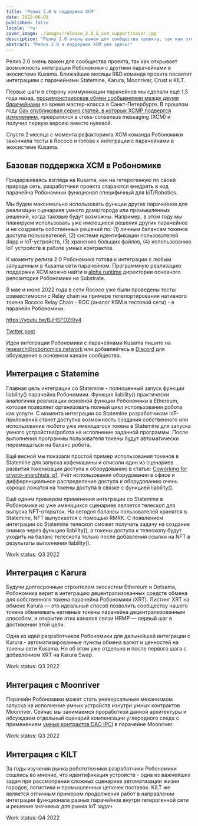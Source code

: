 ```yaml
---
title: 'Релиз 2.0 & поддержка XCM'
date: 2022-06-09
published: false
locale: 'ru'
cover_image: ./images/release_2.0_&_xcm_support/cover.jpg
description: "Релиз 2.0 очень важен для сообщества проекта, так как открывает возможность интеграции Робономики с другими парачейнами в экосистеме Kusama. Ближайшие месяцы R&D команда проекта посвятит интеграциям с парачейнами Statemine, Karura, Moonriver, Crust и KILT."
abstract: "Релиз 2.0 и поддержка XCM уже здесь!"
---
```


Релиз 2.0 очень важен для сообщества проекта, так как открывает возможность интеграции Робономики с другими парачейнами в экосистеме Kusama. Ближайшие месяцы R&D команда проекта посвятит интеграциям с парачейнами Statemine, Karura, Moonriver, Crust и KILT.

Первые шаги в сторону коммуникации парачейнов мы сделали ещё 1,5 года назад, [продемонстрировав обмен сообщениями между двумя блокчейнами](https://wiki.robonomics.network/docs/en/cross-chain-messages/) во время мастер-класса в Санкт-Петербурге. В прошлом году [Gav опубликовал серию статей, в которых XCMP подвергся изменениям](https://medium.com/polkadot-network/xcm-the-cross-consensus-message-format-3b77b1373392), превратился в cross-consensus messaging (XCM) и получил первую версию вместо нулевой.

Спустя 2 месяца с момента рефакторинга XCM команда Робономики закончила тесты в Rococo и готова к интеграции с парачейнами в экосистеме Kusama. 

## Базовая поддержка XCM в Робономике 

Придерживаясь взгляда на Kusama, как на гетерогенную по своей природе сеть, разработчики проекта стараются внедрять в код парачейна Робономики функционал специфичный для IoT/Robotics. 

Мы будем максимально использовать функции других парачейнов для реализации сценариев умного дома/города или промышленных решений, когда таковые будут возможны. Например, в этом году мы планируем использовать уже имеющиеся решения других парачейнов и не создавать собственных решений по: (1) личным балансам токенов доступа пользователей, (2) системе идентификации пользователей dapp и IoT-устройств, (3) хранению больших файлов, (4) использованию IoT устройств в работе умных контрактов.

К моменту релиза 2.0 Робономика готова к интеграции с любым запущенным в Kusama сети парачейном. Программную реализацию поддержки XCM можно найти в [alpha runtime](https://github.com/airalab/robonomics/tree/master/runtime/alpha) директории основного репозитория Робономики на Substrate.

В мае и июне 2022 года в сети Rococo уже были проведены тесты совместимости с Relay chain на примере телепортирования нативного токена Rococo Relay Chain - ROC (аналог KSM в тестовой сети) - в парачейн Робономики.

https://youtu.be/BJHSFDZt0y4

[Twitter post](https://twitter.com/AIRA_Robonomics/status/1534081132765097984)

Идеи интеграции Робономики с парачейнами Kusama пишите на research@robonomics.network или добавляйтесь в [Discord](https://discord.gg/atduhWZpVr) для обсуждения в основном канале сообщества.

## Интеграция с Statemine

Главная цель интеграции со Statemine - полноценный запуск функции liability() парачейна Робономики. Функция liability() практически аналогична реализации основной функции Робономики в Ethereum, которая позволяет организовать полный цикл использования робота как услуги. С момента интеграции со Statemine разработчикам IoT-приложений станет доступна возможность создания собственного или использование любого уже имеющегося токена в Statemine для запуска умного устройства/робота на исполнение заданной программы. После выполнения программы пользователя токены будут автоматически перемещаться на баланс робота.

Ещё весной мы показали простой пример использования токенов в Statemine для запуска кофемашины и описали один из сценариев развития токенизации доступа к оборудованию в статье: [Coworking for crypto-anarchists, p1](https://blog.aira.life/coworking-for-crypto-anarchists-p1-5ebecb252f2d). Учёт использования оборудования в офисе и дифференциальное распределение доступа к оборудованию очень хорошо ложатся на токены доступа в связке с функцией liability().  

Ещё одним примером применения интеграции со Statemine в Робономике из уже имеющихся сценариев является телескоп для выпуска NFT-открыток. На сегодня балансы пользователей хранятся в Statemine, NFT выпускается с помощью RMRK. C появлением интеграции со Statemine телескоп сможет получать задачу на создание снимка через функцию liability(), а токены доступа к телескопу будут уходить на баланс телескопа только после добавления ссылки на NFT в результаты выполнения liability().

Work status: Q3 2022

## Интеграция с Karura

Будучи долгосрочным строителем экосистем Ethereum и Dotsama, Робономика верит в интеграцию децентрализованных средств обмена для собственного токена парачейна Робономики (XRT). Листинг XRT на обмене Karura — это идеальный способ позволить сообществу нашего токена обменивать нативные токены парачейна децентрализованным способом, и открытие этих каналов связи HRMP — первый шаг в достижении этой цели.

Одна из идей разработчиков Робономики для дальнейшей интеграции с Karura - автоматизированные пункты обмена валют и ценностей на токены сети Kusama. Но об этом уже отдельно и после первого шага с добавлением XRT на Karura Swap. 

Work status: Q3 2022

## Интеграция с Moonriver

Парачейн Робономики может стать универсальным механизмом запуска на исполнение умных устройств изнутри умных контрактов Moonriver. Сейчас мы занимаемся проработкой данной архитектуры и обсуждаем отдельный сценарий компенсации углеродного следа с применением [умных контрактов DAO IPCI](https://github.com/DAO-IPCI/DAO-IPCI) в парачейне Moonriver.

Work status: Q3 2022

## Интеграция с KILT

За годы изучения рынка робототехники разработчики Робономики сошлись во мнение, что идентификация устройств - одна из важнейших задач при рассмотрении сложных сценариев автоматизации жизни городов, логистики и промышленных цепочек поставок. KILT же является отличным примером продолжения работ в направлении интеграции функционала разных парачейнов внутри гетерогенной сети и решения значимых для рынка IoT задач.

Work status: Q4 2022